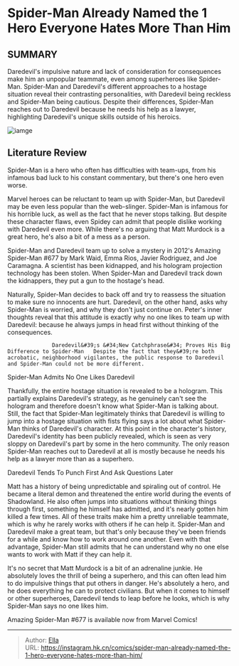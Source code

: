 # Spider-Man Already Named the 1 Hero Everyone Hates More Than Him


## SUMMARY 



  Daredevil&#39;s impulsive nature and lack of consideration for consequences make him an unpopular teammate, even among superheroes like Spider-Man.   Spider-Man and Daredevil&#39;s different approaches to a hostage situation reveal their contrasting personalities, with Daredevil being reckless and Spider-Man being cautious.   Despite their differences, Spider-Man reaches out to Daredevil because he needs his help as a lawyer, highlighting Daredevil&#39;s unique skills outside of his heroics.  

![iamge](https://static1.srcdn.com/wordpress/wp-content/uploads/2023/03/spider-man-and-daredevil-dc-comics.jpg)

## Literature Review

Spider-Man is a hero who often has difficulties with team-ups, from his infamous bad luck to his constant commentary, but there&#39;s one hero even worse.




Marvel heroes can be reluctant to team up with Spider-Man, but Daredevil may be even less popular than the web-slinger. Spider-Man is infamous for his horrible luck, as well as the fact that he never stops talking. But despite these character flaws, even Spidey can admit that people dislike working with Daredevil even more. While there&#39;s no arguing that Matt Murdock is a great hero, he&#39;s also a bit of a mess as a person.




Spider-Man and Daredevil team up to solve a mystery in 2012&#39;s Amazing Spider-Man #677 by Mark Waid, Emma Rios, Javier Rodriguez, and Joe Caramagna. A scientist has been kidnapped, and his hologram projection technology has been stolen. When Spider-Man and Daredevil track down the kidnappers, they put a gun to the hostage&#39;s head.



          

Naturally, Spider-Man decides to back off and try to reassess the situation to make sure no innocents are hurt. Daredevil, on the other hand, asks why Spider-Man is worried, and why they don&#39;t just continue on. Peter&#39;s inner thoughts reveal that this attitude is exactly why no one likes to team up with Daredevil: because he always jumps in head first without thinking of the consequences.

                  Daredevil&#39;s &#34;New Catchphrase&#34; Proves His Big Difference to Spider-Man   Despite the fact that they&#39;re both acrobatic, neighborhood vigilantes, the public response to Daredevil and Spider-Man could not be more different.   





 Spider-Man Admits No One Likes Daredevil 


          

Thankfully, the entire hostage situation is revealed to be a hologram. This partially explains Daredevil&#39;s strategy, as he genuinely can&#39;t see the hologram and therefore doesn&#39;t know what Spider-Man is talking about. Still, the fact that Spider-Man legitimately thinks that Daredevil is willing to jump into a hostage situation with fists flying says a lot about what Spider-Man thinks of Daredevil&#39;s character. At this point in the character&#39;s history, Daredevil&#39;s identity has been publicly revealed, which is seen as very sloppy on Daredevil&#39;s part by some in the hero community. The only reason Spider-Man reaches out to Daredevil at all is mostly because he needs his help as a lawyer more than as a superhero.



 Daredevil Tends To Punch First And Ask Questions Later 


          




Matt has a history of being unpredictable and spiraling out of control. He became a literal demon and threatened the entire world during the events of Shadowland. He also often jumps into situations without thinking things through first, something he himself has admitted, and it&#39;s nearly gotten him killed a few times. All of these traits make him a pretty unreliable teammate, which is why he rarely works with others if he can help it. Spider-Man and Daredevil make a great team, but that&#39;s only because they&#39;ve been friends for a while and know how to work around one another. Even with that advantage, Spider-Man still admits that he can understand why no one else wants to work with Matt if they can help it.

It&#39;s no secret that Matt Murdock is a bit of an adrenaline junkie. He absolutely loves the thrill of being a superhero, and this can often lead him to do impulsive things that put others in danger. He&#39;s absolutely a hero, and he does everything he can to protect civilians. But when it comes to himself or other superheroes, Daredevil tends to leap before he looks, which is why Spider-Man says no one likes him.






Amazing Spider-Man #677 is available now from Marvel Comics!





---

> Author: [Ella](https://instagram.hk.cn/)  
> URL: https://instagram.hk.cn/comics/spider-man-already-named-the-1-hero-everyone-hates-more-than-him/  

